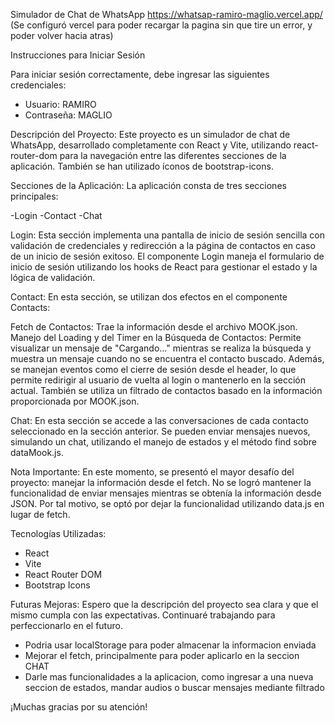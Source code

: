 Simulador de Chat de WhatsApp
https://whatsap-ramiro-maglio.vercel.app/ (Se configuró vercel para poder recargar la pagina sin que tire un error, y poder volver hacia atras)

Instrucciones para Iniciar Sesión

Para iniciar sesión correctamente, debe ingresar las siguientes credenciales:

* Usuario: RAMIRO
* Contraseña: MAGLIO

Descripción del Proyecto:
Este proyecto es un simulador de chat de WhatsApp, desarrollado completamente con React y Vite, utilizando react-router-dom para la navegación entre las diferentes secciones de la aplicación. También se han utilizado íconos de bootstrap-icons.

Secciones de la Aplicación:
La aplicación consta de tres secciones principales:

-Login
-Contact
-Chat

Login:
Esta sección implementa una pantalla de inicio de sesión sencilla con validación de credenciales y redirección a la página de contactos en caso de un inicio de sesión exitoso. El componente Login maneja el formulario de inicio de sesión utilizando los hooks de React para gestionar el estado y la lógica de validación.

Contact:
En esta sección, se utilizan dos efectos en el componente Contacts:

Fetch de Contactos: Trae la información desde el archivo MOOK.json.
Manejo del Loading y del Timer en la Búsqueda de Contactos: Permite visualizar un mensaje de "Cargando..." mientras se realiza la búsqueda y muestra un mensaje cuando no se encuentra el contacto buscado.
Además, se manejan eventos como el cierre de sesión desde el header, lo que permite redirigir al usuario de vuelta al login o mantenerlo en la sección actual. También se utiliza un filtrado de contactos basado en la información proporcionada por MOOK.json.

Chat:
En esta sección se accede a las conversaciones de cada contacto seleccionado en la sección anterior. Se pueden enviar mensajes nuevos, simulando un chat, utilizando el manejo de estados y el método find sobre dataMook.js.

Nota Importante:
En este momento, se presentó el mayor desafío del proyecto: manejar la información desde el fetch. No se logró mantener la funcionalidad de enviar mensajes mientras se obtenía la información desde JSON. Por tal motivo, se optó por dejar la funcionalidad utilizando data.js en lugar de fetch.

Tecnologías Utilizadas:
* React
* Vite
* React Router DOM
* Bootstrap Icons
  
Futuras Mejoras:
Espero que la descripción del proyecto sea clara y que el mismo cumpla con las expectativas. Continuaré trabajando para perfeccionarlo en el futuro.
* Podria usar localStorage para poder almacenar la informacion enviada
* Mejorar el fetch, principalmente para poder aplicarlo en la seccion CHAT
* Darle mas funcionalidades a la aplicacion, como ingresar a una nueva seccion de estados, mandar audios o buscar mensajes mediante filtrado

¡Muchas gracias por su atención!

